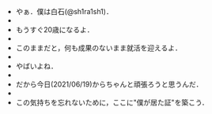 - やぁ．僕は白石(@sh1ra1sh1)．
- 
- もうすぐ20歳になるよ．
- 
- このままだと，何も成果のないまま就活を迎えるよ．
- 
- やばいよね．
- 
- だから今日(2021/06/19)からちゃんと頑張ろうと思うんだ．
- 
- この気持ちを忘れないために，ここに"僕が居た証"を築こう．

<!---
sh1ra1sh1/sh1ra1sh1 is a ✨ special ✨ repository because its `README.md` (this file) appears on your GitHub profile.
You can click the Preview link to take a look at your changes.
--->
